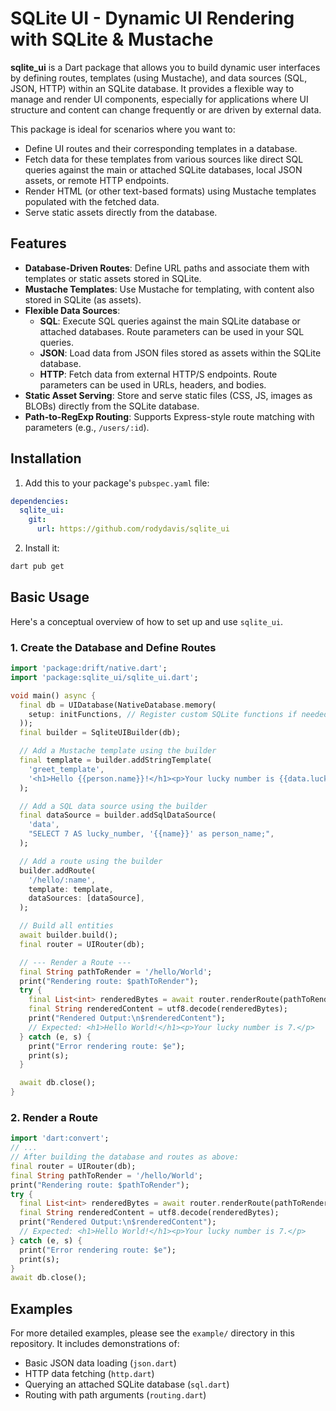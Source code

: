 # SQLite UI - Dynamic UI Rendering with SQLite & Mustache

**sqlite_ui** is a Dart package that allows you to build dynamic user interfaces by defining routes, templates (using Mustache), and data sources (SQL, JSON, HTTP) within an SQLite database. It provides a flexible way to manage and render UI components, especially for applications where UI structure and content can change frequently or are driven by external data.

This package is ideal for scenarios where you want to:

*   Define UI routes and their corresponding templates in a database.
*   Fetch data for these templates from various sources like direct SQL queries against the main or attached SQLite databases, local JSON assets, or remote HTTP endpoints.
*   Render HTML (or other text-based formats) using Mustache templates populated with the fetched data.
*   Serve static assets directly from the database.

## Features

*   **Database-Driven Routes**: Define URL paths and associate them with templates or static assets stored in SQLite.
*   **Mustache Templates**: Use Mustache for templating, with content also stored in SQLite (as assets).
*   **Flexible Data Sources**:
    *   **SQL**: Execute SQL queries against the main SQLite database or attached databases. Route parameters can be used in your SQL queries.
    *   **JSON**: Load data from JSON files stored as assets within the SQLite database.
    *   **HTTP**: Fetch data from external HTTP/S endpoints. Route parameters can be used in URLs, headers, and bodies.
*   **Static Asset Serving**: Store and serve static files (CSS, JS, images as BLOBs) directly from the SQLite database.
*   **Path-to-RegExp Routing**: Supports Express-style route matching with parameters (e.g., `/users/:id`).

## Installation

1.  Add this to your package's `pubspec.yaml` file:

```yaml
dependencies:
  sqlite_ui:
    git:
      url: https://github.com/rodydavis/sqlite_ui
```

2.  Install it:

```bash
dart pub get
```

## Basic Usage

Here's a conceptual overview of how to set up and use `sqlite_ui`.

### 1. Create the Database and Define Routes

```dart
import 'package:drift/native.dart';
import 'package:sqlite_ui/sqlite_ui.dart';

void main() async {
  final db = UIDatabase(NativeDatabase.memory(
    setup: initFunctions, // Register custom SQLite functions if needed
  ));
  final builder = SqliteUIBuilder(db);

  // Add a Mustache template using the builder
  final template = builder.addStringTemplate(
    'greet_template',
    '<h1>Hello {{person.name}}!</h1><p>Your lucky number is {{data.lucky_number}}.</p>',
  );

  // Add a SQL data source using the builder
  final dataSource = builder.addSqlDataSource(
    'data',
    "SELECT 7 AS lucky_number, '{{name}}' as person_name;",
  );

  // Add a route using the builder
  builder.addRoute(
    '/hello/:name',
    template: template,
    dataSources: [dataSource],
  );

  // Build all entities
  await builder.build();
  final router = UIRouter(db);

  // --- Render a Route ---
  final String pathToRender = '/hello/World';
  print("Rendering route: $pathToRender");
  try {
    final List<int> renderedBytes = await router.renderRoute(pathToRender, htmlEscapeValues: false);
    final String renderedContent = utf8.decode(renderedBytes);
    print("Rendered Output:\n$renderedContent");
    // Expected: <h1>Hello World!</h1><p>Your lucky number is 7.</p>
  } catch (e, s) {
    print("Error rendering route: $e");
    print(s);
  }

  await db.close();
}
```

### 2. Render a Route

```dart
import 'dart:convert';
// ...
// After building the database and routes as above:
final router = UIRouter(db);
final String pathToRender = '/hello/World';
print("Rendering route: $pathToRender");
try {
  final List<int> renderedBytes = await router.renderRoute(pathToRender, htmlEscapeValues: false);
  final String renderedContent = utf8.decode(renderedBytes);
  print("Rendered Output:\n$renderedContent");
  // Expected: <h1>Hello World!</h1><p>Your lucky number is 7.</p>
} catch (e, s) {
  print("Error rendering route: $e");
  print(s);
}
await db.close();
```

## Examples

For more detailed examples, please see the `example/` directory in this repository. It includes demonstrations of:

*   Basic JSON data loading (`json.dart`)
*   HTTP data fetching (`http.dart`)
*   Querying an attached SQLite database (`sql.dart`)
*   Routing with path arguments (`routing.dart`)
